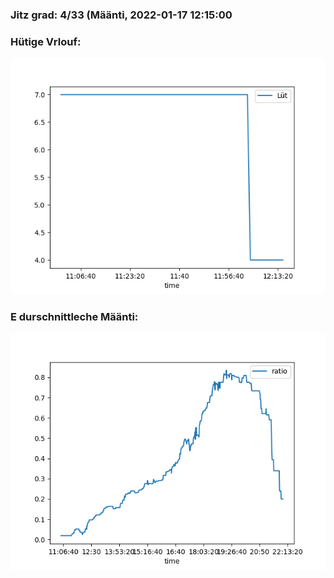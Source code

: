 ### Jitz grad: 4/33 (Määnti, 2022-01-17 12:15:00

### Hütige Vrlouf:
![Graph](Today.png)

### E durschnittleche Määnti:
![Graph](Määnti.png)